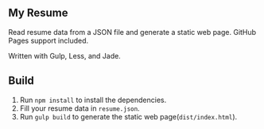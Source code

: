 ## My Resume

Read resume data from a JSON file and generate a static web page. GitHub Pages support included.

Written with Gulp, Less, and Jade.

## Build

1. Run `npm install` to install the dependencies.
2. Fill your resume data in `resume.json`.
3. Run `gulp build` to generate the static web page(`dist/index.html`).

